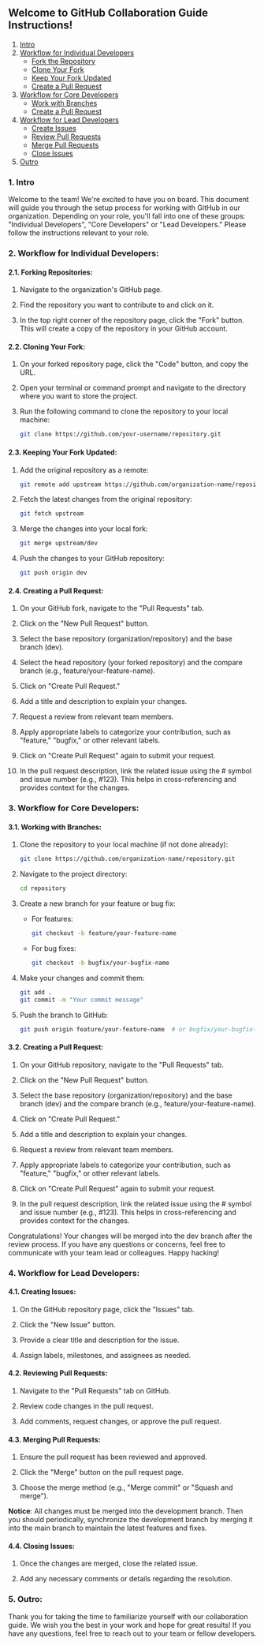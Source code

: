 ## Welcome to GitHub Collaboration Guide Instructions!

1. [Intro](#1-intro)
2. [Workflow for Individual Developers](#2-workflow-for-individual-developers)
   - [Fork the Repository](#21-forking-repositories)
   - [Clone Your Fork](#22-cloning-your-fork)
   - [Keep Your Fork Updated](#23-keeping-your-fork-updated)
   - [Create a Pull Request](#24-creating-a-pull-request)
3. [Workflow for Core Developers](#3-workflow-for-core-developers)
   - [Work with Branches](#31-working-with-branches)
   - [Create a Pull Request](#32-creating-a-pull-request)
4. [Workflow for Lead Developers](#4-workflow-for-lead-developers)
    - [Create Issues](#41-creating-issues)
    - [Review Pull Requests](#42-reviewing-pull-requests)
    - [Merge Pull Requests](#43-merging-pull-requests)
    - [Close Issues](#44-closing-issues)
5. [Outro](#5-outro)

### 1. Intro

Welcome to the team! We're excited to have you on board. This document will guide you through the setup process for working with GitHub in our organization. Depending on your role, you'll fall into one of these groups: "Individual Developers", "Core Developers" or "Lead Developers." Please follow the instructions relevant to your role.

### 2. Workflow for Individual Developers:
#### 2.1. Forking Repositories:
1. Navigate to the organization's GitHub page.

2. Find the repository you want to contribute to and click on it.

3. In the top right corner of the repository page, click the "Fork" button. This will create a copy of the repository in your GitHub account.

#### 2.2. Cloning Your Fork:
1. On your forked repository page, click the "Code" button, and copy the URL.

2. Open your terminal or command prompt and navigate to the directory where you want to store the project.

3. Run the following command to clone the repository to your local machine:

    ```bash
    git clone https://github.com/your-username/repository.git
    ```

#### 2.3. Keeping Your Fork Updated:
1. Add the original repository as a remote:

    ```bash
    git remote add upstream https://github.com/organization-name/repository.git
    ```
2. Fetch the latest changes from the original repository:

    ```bash
    git fetch upstream
    ```
3. Merge the changes into your local fork:

    ```bash
    git merge upstream/dev
    ```
4. Push the changes to your GitHub repository:

    ```bash
    git push origin dev
    ```

#### 2.4. Creating a Pull Request:

1. On your GitHub fork, navigate to the "Pull Requests" tab.

2. Click on the "New Pull Request" button.

3. Select the base repository (organization/repository) and the base branch (dev).

4. Select the head repository (your forked repository) and the compare branch (e.g., feature/your-feature-name).

5. Click on "Create Pull Request."

6. Add a title and description to explain your changes.

7. Request a review from relevant team members.

8. Apply appropriate labels to categorize your contribution, such as "feature," "bugfix," or other relevant labels.

9. Click on "Create Pull Request" again to submit your request.

10. In the pull request description, link the related issue using the # symbol and issue number (e.g., #123). This helps in cross-referencing and provides context for the changes.

### 3. Workflow for Core Developers:
#### 3.1. Working with Branches:

1. Clone the repository to your local machine (if not done already):

    ```bash
    git clone https://github.com/organization-name/repository.git
    ```

2. Navigate to the project directory:

    ```bash
    cd repository
    ```

3. Create a new branch for your feature or bug fix:
    - For features:

        ```bash
        git checkout -b feature/your-feature-name
        ```
    - For bug fixes:

        ```bash
        git checkout -b bugfix/your-bugfix-name
        ```
4. Make your changes and commit them:

    ```bash
    git add .
    git commit -m "Your commit message"
    ```

5. Push the branch to GitHub:
    ```bash
    git push origin feature/your-feature-name  # or bugfix/your-bugfix-name
    ```
#### 3.2. Creating a Pull Request:

1. On your GitHub repository, navigate to the "Pull Requests" tab.

2. Click on the "New Pull Request" button.

3. Select the base repository (organization/repository) and the base branch (dev) and the compare branch (e.g., feature/your-feature-name).

4. Click on "Create Pull Request."

5. Add a title and description to explain your changes.

6. Request a review from relevant team members.

7. Apply appropriate labels to categorize your contribution, such as "feature," "bugfix," or other relevant labels.

8. Click on "Create Pull Request" again to submit your request.

9. In the pull request description, link the related issue using the # symbol and issue number (e.g., #123). This helps in cross-referencing and provides context for the changes.

Congratulations! Your changes will be merged into the dev branch after the review process. If you have any questions or concerns, feel free to communicate with your team lead or colleagues. Happy hacking!

### 4. Workflow for Lead Developers:
#### 4.1. Creating Issues:

1. On the GitHub repository page, click the "Issues" tab.

2. Click the "New Issue" button.

3. Provide a clear title and description for the issue.

4. Assign labels, milestones, and assignees as needed.

#### 4.2. Reviewing Pull Requests:

1. Navigate to the "Pull Requests" tab on GitHub.

2. Review code changes in the pull request.

3. Add comments, request changes, or approve the pull request.

#### 4.3. Merging Pull Requests:

1. Ensure the pull request has been reviewed and approved.

2. Click the "Merge" button on the pull request page.

3. Choose the merge method (e.g., "Merge commit" or "Squash and merge").

**Notice**: All changes must be merged into the development branch. Then you should periodically, synchronize the development branch by merging it into the main branch to maintain the latest features and fixes.

#### 4.4. Closing Issues:

1. Once the changes are merged, close the related issue.

2. Add any necessary comments or details regarding the resolution.

### 5. Outro:
Thank you for taking the time to familiarize yourself with our collaboration guide. We wish you the best in your work and hope for great results! If you have any questions, feel free to reach out to your team or fellow developers.